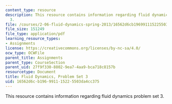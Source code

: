 ```yaml
---
content_type: resource
description: This resource contains information regarding fluid dynamics problem set
  3.
file: /courses/2-06-fluid-dynamics-spring-2013/16562d6cb196991115225503da4cc375_MIT2_06S13_ps3.pdf
file_size: 151249
file_type: application/pdf
learning_resource_types:
- Assignments
license: https://creativecommons.org/licenses/by-nc-sa/4.0/
ocw_type: OCWFile
parent_title: Assignments
parent_type: CourseSection
parent_uid: 27f9f330-8802-9ea7-4aa9-bca718c8157b
resourcetype: Document
title: Fluid Dynamics, Problem Set 3
uid: 16562d6c-b196-9911-1522-5503da4cc375
---
```

This resource contains information regarding fluid dynamics problem set 3.